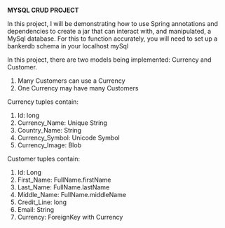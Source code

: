 **MYSQL CRUD PROJECT**

In this project, I will be demonstrating how to use Spring annotations and dependencies to create a jar that can interact with, and manipulated, a MySql database. For this to function accurately, you will need to set up a bankerdb schema in your localhost mySql

In this project, there are two models being implemented: Currency and Customer.
1) Many Customers can use a Currency
2) One Currency may have many Customers

Currency tuples contain: 
1) Id: long 
2) Currency_Name: Unique String
3) Country_Name: String
4) Currency_Symbol: Unicode Symbol
5) Currency_Image: Blob

Customer tuples contain:
1) Id: Long
2) First_Name: FullName.firstName
3) Last_Name: FullName.lastName
4) Middle_Name: FullName.middleName
5) Credit_Line: long
6) Email: String
7) Currency: ForeignKey with Currency

